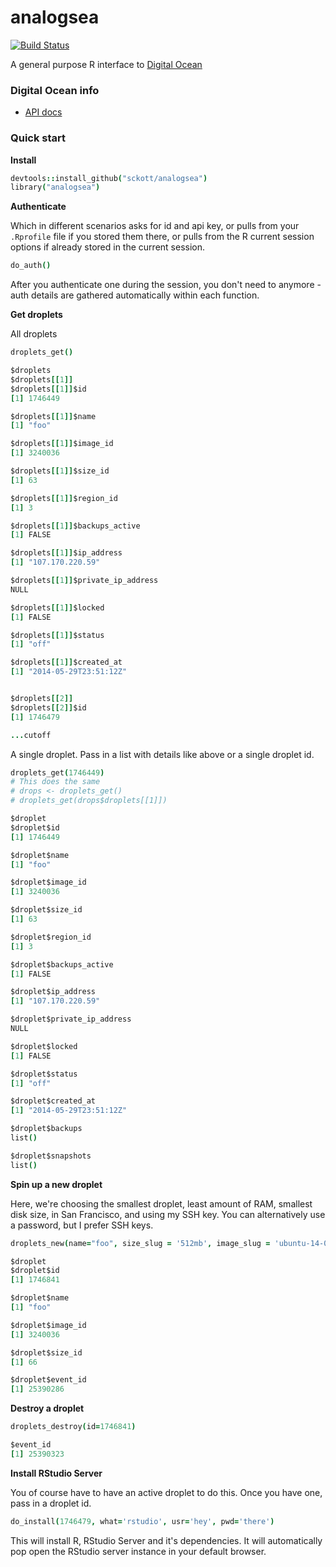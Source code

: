 analogsea
=======

[![Build Status](https://api.travis-ci.org/sckott/analogsea.png)](https://travis-ci.org/sckott/analogsea)

A general purpose R interface to [Digital Ocean](https://www.digitalocean.com/)

### Digital Ocean info

+ [API docs](https://developers.digitalocean.com/)

### Quick start

__Install__

```coffee
devtools::install_github("sckott/analogsea")
library("analogsea")
```

__Authenticate__

Which in different scenarios asks for id and api key, or pulls from your `.Rprofile` file if you stored them there, or pulls from the R current session options if already stored in the current session.

```coffee
do_auth()
```

After you authenticate one during the session, you don't need to anymore - auth details are gathered automatically within each function.

__Get droplets__

All droplets

```coffee
droplets_get()
```

```coffee
$droplets
$droplets[[1]]
$droplets[[1]]$id
[1] 1746449

$droplets[[1]]$name
[1] "foo"

$droplets[[1]]$image_id
[1] 3240036

$droplets[[1]]$size_id
[1] 63

$droplets[[1]]$region_id
[1] 3

$droplets[[1]]$backups_active
[1] FALSE

$droplets[[1]]$ip_address
[1] "107.170.220.59"

$droplets[[1]]$private_ip_address
NULL

$droplets[[1]]$locked
[1] FALSE

$droplets[[1]]$status
[1] "off"

$droplets[[1]]$created_at
[1] "2014-05-29T23:51:12Z"


$droplets[[2]]
$droplets[[2]]$id
[1] 1746479

...cutoff
```

A single droplet. Pass in a list with details like above or a single droplet id.

```coffee
droplets_get(1746449)
# This does the same
# drops <- droplets_get()
# droplets_get(drops$droplets[[1]])
```

```coffee
$droplet
$droplet$id
[1] 1746449

$droplet$name
[1] "foo"

$droplet$image_id
[1] 3240036

$droplet$size_id
[1] 63

$droplet$region_id
[1] 3

$droplet$backups_active
[1] FALSE

$droplet$ip_address
[1] "107.170.220.59"

$droplet$private_ip_address
NULL

$droplet$locked
[1] FALSE

$droplet$status
[1] "off"

$droplet$created_at
[1] "2014-05-29T23:51:12Z"

$droplet$backups
list()

$droplet$snapshots
list()
```

__Spin up a new droplet__


Here, we're choosing the smallest droplet, least amount of RAM, smallest disk size, in San Francisco, and using my SSH key. You can alternatively use a password, but I prefer SSH keys.

```coffee
droplets_new(name="foo", size_slug = '512mb', image_slug = 'ubuntu-14-04-x64', region_slug = 'sfo1', ssh_key_ids = 89103)
```

```coffee
$droplet
$droplet$id
[1] 1746841

$droplet$name
[1] "foo"

$droplet$image_id
[1] 3240036

$droplet$size_id
[1] 66

$droplet$event_id
[1] 25390286
```

__Destroy a droplet__


```coffee
droplets_destroy(id=1746841)
```

```coffee
$event_id
[1] 25390323
```


__Install RStudio Server__


You of course have to have an active droplet to do this. Once you have one, pass in a droplet id.

```coffee
do_install(1746479, what='rstudio', usr='hey', pwd='there')
```

This will install R, RStudio Server and it's dependencies. It will automatically pop open the RStudio server instance in your default browser.
